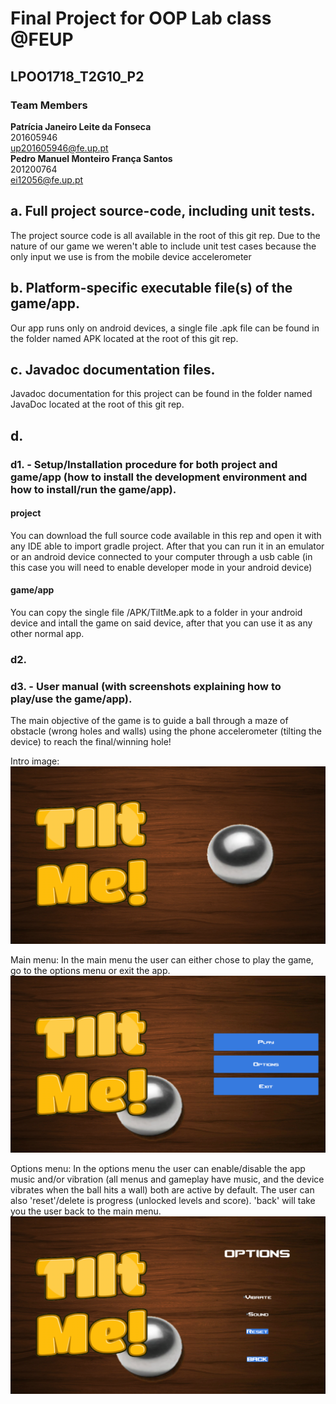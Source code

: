 # Final Project for OOP Lab class @FEUP 
## LPOO1718_T2G10_P2

### Team Members <br />
**Patrícia Janeiro Leite da Fonseca** <br />
201605946 <br />
up201605946@fe.up.pt <br />
**Pedro Manuel Monteiro França Santos** <br />
201200764 <br />
ei12056@fe.up.pt <br />


## a. Full project source-code, including unit tests.
The project source code is all available in the root of this git rep.
Due to the nature of our game we weren't able to include unit test cases because the only input we use is from the mobile device accelerometer

## b. Platform-specific executable file(s) of the game/app.
Our app runs only on android devices, a single file .apk file can be found in the folder named APK located at the root of this git rep.

## c. Javadoc documentation files.
Javadoc documentation for this project can be found in the folder named JavaDoc located at the root of this git rep.

## d.
### d1. - Setup/Installation procedure for both project and game/app (how to install the development environment and how to install/run the game/app).
#### project
You can download the full source code available in this rep and open it with any IDE able to import gradle project. After that you can run it in an emulator or an android device connected to your computer through a usb cable (in this case you will need to enable developer mode in your android device)
#### game/app
You can copy the single file /APK/TiltMe.apk to a folder in your android device and intall the game on said device, after that you can use it as any other normal app.

### d2.

### d3.  - User manual (with screenshots explaining how to play/use the game/app).
The main objective of the game is to guide a ball through a maze of obstacle (wrong holes and walls) using the phone accelerometer (tilting the device) to reach the final/winning hole!

Intro image:
![intro iamge](usermanual/intro.png)

Main menu:
In the main menu the user can either chose to play the game, go to the options menu or exit the app.
![main menu](usermanual/main.png)

Options menu:
In the options menu the user can enable/disable the app music and/or vibration (all menus and gameplay have music, and the device vibrates when the ball hits a wall) both are active by default. The user can also 'reset'/delete is progress (unlocked levels and score). 'back' will take you the user back to the main menu.
![Options menu](usermanual/options.png)
